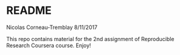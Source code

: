 README
================
Nicolas Corneau-Tremblay
8/11/2017

This repo contains material for the 2nd assignment of Reproducible Research Coursera course. Enjoy!
